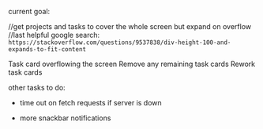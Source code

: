 current goal:

//get projects and tasks to cover the whole screen but expand on overflow
//last helpful google search: `https://stackoverflow.com/questions/9537838/div-height-100-and-expands-to-fit-content`

Task card overflowing the screen
Remove any remaining task cards
Rework task cards

other tasks to do:

- time out on fetch requests if server is down

- more snackbar notifications
